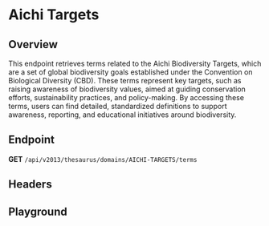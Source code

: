 <script setup>
import SwaggerUI from "@/swagger/view/SwaggerUI.vue"
import swaggerJson from "@/swagger/json/thesaurus/resource/aichi-targets.json";

const swaggerSpecs = [
  { json:swaggerJson, protected: false },
]
</script>

# Aichi Targets

## Overview

This endpoint retrieves terms related to the Aichi Biodiversity Targets, which are a set of global biodiversity goals established under the Convention on Biological Diversity (CBD). These terms represent key targets, such as raising awareness of biodiversity values, aimed at guiding conservation efforts, sustainability practices, and policy-making. By accessing these terms, users can find detailed, standardized definitions to support awareness, reporting, and educational initiatives around biodiversity.


## Endpoint

**GET** `/api/v2013/thesaurus/domains/AICHI-TARGETS/terms`

## Headers
<!--@include: @/../components/common/header/accept.md-->

## Playground

<SwaggerUI :swaggerSpecs="swaggerSpecs" />
